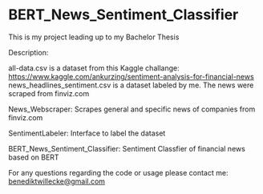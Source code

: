 # BERT_News_Sentiment_Classifier

This is my project leading up to my Bachelor Thesis

Description:

all-data.csv is a dataset from this Kaggle challange: https://www.kaggle.com/ankurzing/sentiment-analysis-for-financial-news
news_headlines_sentiment.csv is a dataset labeled by me. The news were scraped from finviz.com

News_Webscraper:
Scrapes general and specific news of companies from finviz.com

SentimentLabeler:
Interface to label the dataset

BERT_News_Sentiment_Classifier:
Sentiment Classfier of financial news based on BERT


For any questions regarding the code or usage please contact me: benediktwillecke@gmail.com
